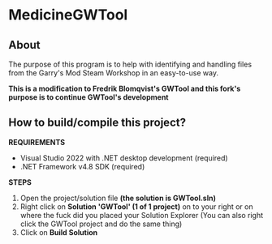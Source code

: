 # MedicineGWTool

## About
The purpose of this program is to help with identifying and handling
files from the Garry's Mod Steam Workshop in an easy-to-use way.

**This is a modification to Fredrik Blomqvist's GWTool and this fork's purpose is to continue GWTool's development**

## How to build/compile this project?
**REQUIREMENTS**
- Visual Studio 2022 with .NET desktop development (required)
- .NET Framework v4.8 SDK (required)

**STEPS**
1. Open the project/solution file **(the solution is GWTool.sln)**
2. Right click on **Solution 'GWTool' (1 of 1 project)** on to your right or on where the fuck did you placed your Solution Explorer (You can also right click the GWTool project and do the same thing)
3. Click on **Build Solution**